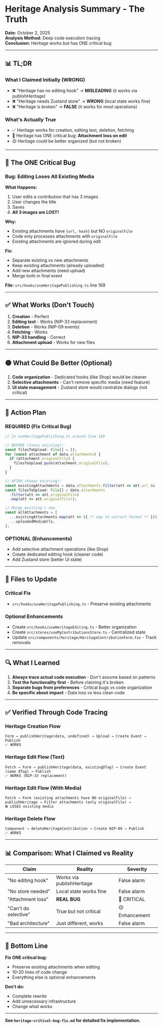 # Heritage Analysis Summary - The Truth

**Date:** October 2, 2025  
**Analysis Method:** Deep code execution tracing  
**Conclusion:** Heritage works but has ONE critical bug

---

## 📊 TL;DR

### What I Claimed Initially (WRONG)
- ❌ "Heritage has no editing hook" → **MISLEADING** (it works via publishHeritage)
- ❌ "Heritage needs Zustand store" → **WRONG** (local state works fine)
- ❌ "Heritage is broken" → **FALSE** (it works for most operations)

### What's Actually True
- ✅ Heritage works for creation, editing text, deletion, fetching
- 🔴 Heritage has ONE critical bug: **Attachment loss on edit**
- 🟡 Heritage could be better organized (but not broken)

---

## 🔴 The ONE Critical Bug

### Bug: Editing Loses All Existing Media

**What Happens:**
1. User edits a contribution that has 3 images
2. User changes the title
3. Saves
4. **All 3 images are LOST!**

**Why:**
- Existing attachments have `{url, hash}` but NO `originalFile`
- Code only processes attachments with `originalFile`
- Existing attachments are ignored during edit

**Fix:**
- Separate existing vs new attachments
- Keep existing attachments (already uploaded)
- Add new attachments (need upload)
- Merge both in final event

**File:** `src/hooks/useHeritagePublishing.ts` line 169

---

## ✅ What Works (Don't Touch)

1. **Creation** - Perfect
2. **Editing text** - Works (NIP-33 replacement)
3. **Deletion** - Works (NIP-09 events)
4. **Fetching** - Works
5. **NIP-33 handling** - Correct
6. **Attachment upload** - Works for new files

---

## 🟡 What Could Be Better (Optional)

1. **Code organization** - Dedicated hooks (like Shop) would be cleaner
2. **Selective attachments** - Can't remove specific media (need feature)
3. **UI state management** - Zustand store would centralize dialogs (not critical)

---

## 🎯 Action Plan

### REQUIRED (Fix Critical Bug)
```typescript
// In useHeritagePublishing.ts around line 169

// BEFORE (loses existing):
const filesToUpload: File[] = [];
for (const attachment of data.attachments) {
  if (attachment.originalFile) {
    filesToUpload.push(attachment.originalFile);
  }
}

// AFTER (keeps existing):
const existingAttachments = data.attachments.filter(att => att.url && !att.originalFile);
const filesToUpload: File[] = data.attachments
  .filter(att => att.originalFile)
  .map(att => att.originalFile!);

// Merge existing + new
const allAttachments = [
  ...existingAttachments.map(att => ({ /* map to correct format */ })),
  ...uploadedMediaUrls,
];
```

### OPTIONAL (Enhancements)
- Add selective attachment operations (like Shop)
- Create dedicated editing hook (cleaner code)
- Add Zustand store (better UI state)

---

## 📝 Files to Update

### Critical Fix
- `src/hooks/useHeritagePublishing.ts` - Preserve existing attachments

### Optional Enhancements
- Create `src/hooks/useHeritageEditing.ts` - Better organization
- Create `src/stores/useMyContributionsStore.ts` - Centralized state
- Update `src/components/heritage/HeritageContributionForm.tsx` - Track removals

---

## 🔍 What I Learned

1. **Always trace actual code execution** - Don't assume based on patterns
2. **Test the functionality first** - Before claiming it's broken
3. **Separate bugs from preferences** - Critical bugs vs code organization
4. **Be specific about impact** - Data loss vs less clean code

---

## ✅ Verified Through Code Tracing

### Heritage Creation Flow
```
Form → publishHeritage(data, undefined) → Upload → Create Event → Publish
✅ WORKS
```

### Heritage Edit Flow (Text)
```
Fetch → Form → publishHeritage(data, existingDTag) → Create Event (same dTag) → Publish
✅ WORKS (NIP-33 replacement)
```

### Heritage Edit Flow (With Media)
```
Fetch → Form (existing attachments have NO originalFile) → 
publishHeritage → Filter attachments (only originalFile) → 
❌ LOSES existing media
```

### Heritage Delete Flow
```
Component → deleteHeritageContribution → Create NIP-09 → Publish
✅ WORKS
```

---

## 📊 Comparison: What I Claimed vs Reality

| Claim | Reality | Severity |
|-------|---------|----------|
| "No editing hook" | Works via publishHeritage | False alarm |
| "No store needed" | Local state works fine | False alarm |
| "Attachment loss" | **REAL BUG** | 🔴 CRITICAL |
| "Can't do selective" | True but not critical | 🟡 Enhancement |
| "Bad architecture" | Just different, works | False alarm |

---

## 🎯 Bottom Line

**Fix ONE critical bug:**
- Preserve existing attachments when editing
- 10-20 lines of code change
- Everything else is optional enhancements

**Don't do:**
- Complete rewrite
- Add unnecessary infrastructure
- Change what works

---

**See `heritage-critical-bug-fix.md` for detailed fix implementation.**
